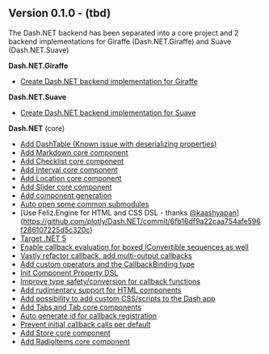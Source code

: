 ## Version 0.1.0 - (tbd)

The Dash.NET backend has been separated into a core project and 2 backend implementations for Giraffe (Dash.NET.Giraffe) and Suave (Dash.NET.Suave)

**Dash.NET.Giraffe**

 * [Create Dash.NET backend implementation for Giraffe](https://github.com/plotly/Dash.NET/pull/24)

**Dash.NET.Suave**

 * [Create Dash.NET backend implementation for Suave](https://github.com/plotly/Dash.NET/pull/24)

**Dash.NET** (core)

 * [Add DashTable (Known issue with deserializing properties)](https://github.com/plotly/Dash.NET/commit/bd453994192b219c397f35afd221b1994b46c2c2)
 * [Add Markdown core component](https://github.com/plotly/Dash.NET/commit/cd9fe348b7a3e5f7e92ddd513531139c097a5eda)
 * [Add Checklist core component](https://github.com/plotly/Dash.NET/commit/d7860b4e968506d14f694cf927115a17debc7783)
 * [Add Interval core component](https://github.com/plotly/Dash.NET/commit/afa5c245da5291d3a075e0811c9de97067953406)
 * [Add Location core component](https://github.com/plotly/Dash.NET/commit/a65629b79a64ae5d5144386700a60091b5239b4c)
 * [Add Slider core component](https://github.com/plotly/Dash.NET/commit/f440d9f9fa65e02d6415c5534f2e2e9b31e42f30)
 * [Add component generation](https://github.com/plotly/Dash.NET/pull/16)
 * [Auto open some common submodules](https://github.com/plotly/Dash.NET/commit/552ea0ea151abfe8e6495dcb713bff86dbbb47e9)
 * [Use Feliz.Engine for HTML and CSS DSL - thanks [@kaashyapan](https://github.com/kaashyapan)](https://github.com/plotly/Dash.NET/commit/6fb16df9a22caa754afe596f286107225d5c320c)
 * [Target .NET 5](https://github.com/plotly/Dash.NET/commit/03e5f2a6cdbcd29bd8d6cccda83399bbc3b3a756)
 * [Enable callback evaluation for boxed IConvertible sequences as well](https://github.com/plotly/Dash.NET/commit/49fcae9b281d0124013ab9b6b8b50eeb96875a88)
 * [Vastly refactor callback, add multi-output callbacks](https://github.com/plotly/Dash.NET/commit/66ba10d93aebeed550c3bbbfa5f4e640057e5cee)
 * [Add custom operators and the CallbackBinding type](https://github.com/plotly/Dash.NET/commit/a75eac6ee30e475f0653e8aa2f05fc30c9ac39dd)
 * [Init Component Property DSL](https://github.com/plotly/Dash.NET/commit/4ee018ff94676751f972392b0daf31e1254d5dc1)
 * [Improve type safety/conversion for callback functions](https://github.com/plotly/Dash.NET/commit/78439fb9f974b20514c2d8f696cb4126f9a67807)
 * [Add rudimentary support for HTML components](https://github.com/plotly/Dash.NET/commit/42f846417cc811d379a0635493dc8c176a356297)
 * [Add possibility to add custom CSS/scripts to the Dash app](https://github.com/plotly/Dash.NET/commit/0a812476afa0f31b9c698cd4ee1a1e3ff40a7a62)
 * [Add Tabs and Tab core components]()
 * [Auto generate id for callback registration](https://github.com/plotly/Dash.NET/commit/0b9cd854b6c42463523199048130a729558ccbc5)
 * [Prevent initial callback calls per default](https://github.com/plotly/Dash.NET/commit/a9e6c632dfa8736afb055a3340b6513490ea6d23)
 * [Add Store core component](https://github.com/plotly/Dash.NET/commit/0b9cd854b6c42463523199048130a729558ccbc5)
 * [Add RadioItems core component](https://github.com/plotly/Dash.NET/commit/9010769db4fc65f496ece6ed47c0113a6d6f5b28)